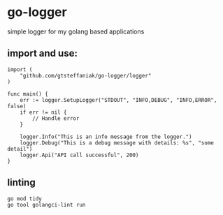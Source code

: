 # go-logger
simple logger for my golang based applications

## import and use:

```
import (
	"github.com/gtsteffaniak/go-logger/logger"
)

func main() {
	err := logger.SetupLogger("STDOUT", "INFO,DEBUG", "INFO,ERROR", false)
	if err != nil {
		// Handle error
	}

	logger.Info("This is an info message from the logger.")
	logger.Debug("This is a debug message with details: %s", "some detail")
	logger.Api("API call successful", 200)
}
```
## linting

```
go mod tidy
go tool golangci-lint run
```